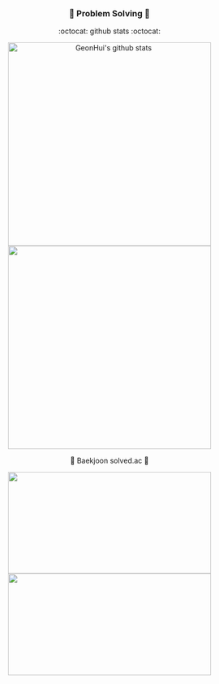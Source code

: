 <div align = "center">
<br>
 
### :muscle: Problem Solving :muscle:
:octocat: github stats :octocat:
 
<a href="https://github.com/GeonHui2"><img align="center" style="width :400px" src="https://github-readme-stats.vercel.app/api?username=GeonHui2&bg_color=30,e96443,904e95&title_color=fff&text_color=fff&include_all_commits=true&show_icons=true&theme=gradient&hide=issues&hide_border=true&count_private=true&line_height=27&border_radius=15" alt="GeonHui's github stats"/></a>
<a href="https://github.com/GeonHui2"><img align="center" style="width :400px" src="https://github-readme-stats.vercel.app/api/top-langs/?username=GeonHui2&layout=compact&bg_color=30,e96443,904e95&title_color=fff&hide=css,scss,HTML&text_color=fff&hide_border=true&card_width=400px&border_radius=15"/></a>
 
:1st_place_medal: Baekjoon solved.ac :1st_place_medal:
 
<a href="https://github.com/GeonHui2"><img align="center" style="height:200px; width :400px" src="http://mazassumnida.wtf/api/v2/generate_badge?boj=022686s"/></a>
<a href="https://github.com/GeonHui2"> <img align="center" style="height:200px; width :400px" src="http://mazandi.herokuapp.com/api?handle=022686s&theme=warm"/> 
 
</div>
